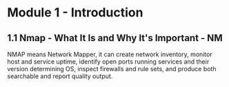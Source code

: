 # Module 1 - Introduction
## 1.1 Nmap - What It Is and Why It's Important - NM
NMAP means Network Mapper, it can create network inventory, monitor host and service uptime, identify open ports running services and their version determining OS, inspect firewalls and rule sets, and produce both searchable and report quality output.

